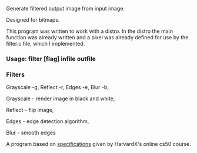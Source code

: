 Generate filtered output image from input image.

Designed for bitmaps.

This program was written to work with a distro.  In the distro the main function was already written and a pixel was already defined for use by the filter.c file, which I implemented.

### Usage: filter [flag] infile outfile ###

### Filters ###
Grayscale -g, 
Reflect -r, 
Edges -e, 
Blur -b, 

Grayscale - render image in black and white, 

Reflect - flip image, 

Edges - edge detection algorithm, 

Blur - smooth edges



A program based on [specifications](https://cs50.harvard.edu/x/2020/psets/4/filter/more/ "Filter") given by HarvardX's online cs50 course.